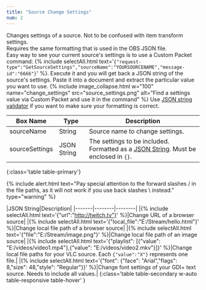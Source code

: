 ```yaml
---
title: "Source Change Settings"
num: 2
---
```

Changes settings of a source. Not to be confused with item transform settings. \
Requires the same formatting that is used in the OBS JSON file.\
Easy way to see your current source's settings is to use a Custom Packet command: {% include selectAll.html text='<code>{"request-type":"GetSourceSettings","sourceName":"YOURSOURCENAME","message-id":"6666"}</code>' %}. Execute it and you will get back a JSON string of the source's settings. Paste it into a document and extract the particular value you want to use.
{% include image_collapse.html w="100" name="change_settings" src="source_settings.png" alt="Find a settings value via Custom Packet and use it in the command" %}
Use [JSON string validator](https://jsonlint.com/) if you want to make sure your formatting is correct.


| Box Name | Type | Description | 
|-------|--------|--------|
|sourceName|	String |	Source name to change settings.
|sourceSettings|	JSON String|	The settings to be included. Formatted as a [JSON String](https://www.w3schools.com/js/js_json_syntax.asp). Must be enclosed in `{}`.
{:class='table table-primary'}

{% include alert.html text="Pay special attention to the forward slashes / in the file paths, as it will not work if you use back slashes \ instead." type="warning" %} 

|JSON String|Description|
|-------|--------|--------|
|{% include selectAll.html text='{"url":"http://twitch.tv"}' %}|Change URL of a browser source|
|{% include selectAll.html text='{"local_file":"E:/Stream/hello.html"}' %}|Change local file path of a browser source|
|{% include selectAll.html text='{"file":"E:/Stream/image.png"}' %}|Change local file path of an image source|
|{% include selectAll.html text='{"playlist": [{"value": "E:/videos/video1.mp4"},{"value": "E:/videos/video2.mkv"}]}' %}|Change local file paths for your VLC source. Each `{"value":"X"}` represents one file.|
|{% include selectAll.html text='{"font": {"face": "Arial","flags": 8,"size": 48,"style": "Regular"}}' %}|Change font settings of your GDI+ text source. Needs to include all values.|
{:class='table table-secondary w-auto table-responsive table-hover' }









